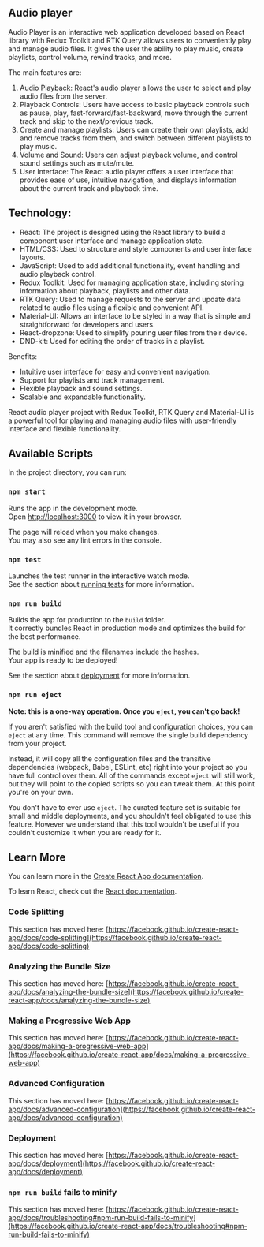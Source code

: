 ## Audio player

Audio Player is an interactive web application developed based on React library with Redux Toolkit and RTK Query allows users to conveniently play and manage audio files. It gives the user the ability to play music, create playlists, control volume, rewind tracks, and more.

The main features are:
1. Audio Playback: React's audio player allows the user to select and play audio files from the server.
2. Playback Controls: Users have access to basic playback controls such as pause, play, fast-forward/fast-backward, move through the current track and skip to the next/previous track.
3. Create and manage playlists: Users can create their own playlists, add and remove tracks from them, and switch between different playlists to play music.
4. Volume and Sound: Users can adjust playback volume, and control sound settings such as mute/mute.
5. User Interface: The React audio player offers a user interface that provides ease of use, intuitive navigation, and displays information about the current track and playback time.

## Technology:
- React: The project is designed using the React library to build a component user interface and manage application state.
- HTML/CSS: Used to structure and style components and user interface layouts.
- JavaScript: Used to add additional functionality, event handling and audio playback control.
- Redux Toolkit: Used for managing application state, including storing information about playback, playlists and other data.
- RTK Query: Used to manage requests to the server and update data related to audio files using a flexible and convenient API.
- Material-UI: Allows an interface to be styled in a way that is simple and straightforward for developers and users.
- React-dropzone: Used to simplify pouring user files from their device.
- DND-kit: Used for editing the order of tracks in a playlist.


Benefits:
- Intuitive user interface for easy and convenient navigation.
- Support for playlists and track management.
- Flexible playback and sound settings.
- Scalable and expandable functionality.

React audio player project with Redux Toolkit, RTK Query and Material-UI is a powerful tool for playing and managing audio files with user-friendly interface and flexible functionality.

## Available Scripts

In the project directory, you can run:

### `npm start`

Runs the app in the development mode.\
Open [http://localhost:3000](http://localhost:3000) to view it in your browser.

The page will reload when you make changes.\
You may also see any lint errors in the console.

### `npm test`

Launches the test runner in the interactive watch mode.\
See the section about [running tests](https://facebook.github.io/create-react-app/docs/running-tests) for more information.

### `npm run build`

Builds the app for production to the `build` folder.\
It correctly bundles React in production mode and optimizes the build for the best performance.

The build is minified and the filenames include the hashes.\
Your app is ready to be deployed!

See the section about [deployment](https://facebook.github.io/create-react-app/docs/deployment) for more information.

### `npm run eject`

**Note: this is a one-way operation. Once you `eject`, you can't go back!**

If you aren't satisfied with the build tool and configuration choices, you can `eject` at any time. This command will remove the single build dependency from your project.

Instead, it will copy all the configuration files and the transitive dependencies (webpack, Babel, ESLint, etc) right into your project so you have full control over them. All of the commands except `eject` will still work, but they will point to the copied scripts so you can tweak them. At this point you're on your own.

You don't have to ever use `eject`. The curated feature set is suitable for small and middle deployments, and you shouldn't feel obligated to use this feature. However we understand that this tool wouldn't be useful if you couldn't customize it when you are ready for it.

## Learn More

You can learn more in the [Create React App documentation](https://facebook.github.io/create-react-app/docs/getting-started).

To learn React, check out the [React documentation](https://reactjs.org/).

### Code Splitting

This section has moved here: [https://facebook.github.io/create-react-app/docs/code-splitting](https://facebook.github.io/create-react-app/docs/code-splitting)

### Analyzing the Bundle Size

This section has moved here: [https://facebook.github.io/create-react-app/docs/analyzing-the-bundle-size](https://facebook.github.io/create-react-app/docs/analyzing-the-bundle-size)

### Making a Progressive Web App

This section has moved here: [https://facebook.github.io/create-react-app/docs/making-a-progressive-web-app](https://facebook.github.io/create-react-app/docs/making-a-progressive-web-app)

### Advanced Configuration

This section has moved here: [https://facebook.github.io/create-react-app/docs/advanced-configuration](https://facebook.github.io/create-react-app/docs/advanced-configuration)

### Deployment

This section has moved here: [https://facebook.github.io/create-react-app/docs/deployment](https://facebook.github.io/create-react-app/docs/deployment)

### `npm run build` fails to minify

This section has moved here: [https://facebook.github.io/create-react-app/docs/troubleshooting#npm-run-build-fails-to-minify](https://facebook.github.io/create-react-app/docs/troubleshooting#npm-run-build-fails-to-minify)
